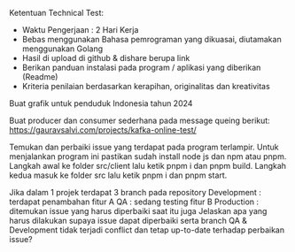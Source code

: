 Ketentuan Technical Test:
-	Waktu Pengerjaan : 2 Hari Kerja
-	Bebas menggunakan Bahasa pemrograman yang dikuasai, diutamakan menggunakan Golang
-	Hasil di upload di github & dishare berupa link
-	Berikan panduan instalasi pada program / aplikasi yang diberikan (Readme)
-	Kriteria penilaian berdasarkan kerapihan, originalitas dan kreativitas


Buat grafik untuk penduduk Indonesia tahun 2024

Buat producer dan consumer sederhana pada message queing berikut:
https://gauravsalvi.com/projects/kafka-online-test/

Temukan dan perbaiki issue yang terdapat pada program terlampir.
Untuk menjalankan program ini pastikan sudah install node js dan npm atau pnpm. Langkah awal ke folder src/client lalu ketik pnpm i dan pnpm build. Langkah kedua masuk ke folder src lalu ketik pnpm i dan pnpm start.

Jika dalam 1 projek terdapat 3 branch pada repository
Development 	: terdapat penambahan fitur A
QA 		        : sedang testing fitur B
Production	  : ditemukan issue yang harus diperbaiki saat itu juga
Jelaskan apa yang harus dilakukan supaya issue dapat diperbaiki serta branch QA & Development tidak terjadi conflict dan tetap up-to-date terhadap perbaikan issue?


